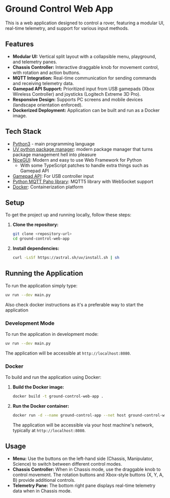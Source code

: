 # Ground Control Web App

This is a web application designed to control a rover, featuring a modular UI, real-time telemetry, and support for various input methods.

## Features

*   **Modular UI:** Vertical split layout with a collapsible menu, playground, and telemetry panes.
*   **Chassis Controller:** Interactive draggable knob for movement control, with rotation and action buttons.
*   **MQTT Integration:** Real-time communication for sending commands and receiving telemetry data.
*   **Gamepad API Support:** Prioritized input from USB gamepads (Xbox Wireless Controller) and joysticks (Logitech Extreme 3D Pro).
*   **Responsive Design:** Supports PC screens and mobile devices (landscape orientation enforced).
*   **Dockerized Deployment:** Application can be built and run as a Docker image.

## Tech Stack

*   [Python3](https://www.python.org/) - main programming language
*   [UV python package manager](https://docs.astral.sh/uv/): modern package manager that turns
package management hell into pleasure
*   [NiceGUI](https://github.com/nicegui/nicegui): Modern and easy to use Web Framework for Python
    * With some TypeScript patches to handle extra things such as Gamepad API
*   [Gamepad API](https://developer.mozilla.org/en-US/docs/Web/API/Gamepad_API): For USB controller input
*   [Python MQTT Paho library](https://pypi.org/project/paho-mqtt/): MQTT5 library with WebSocket support
*   [Docker](https://www.docker.com/): Containerization platform

## Setup

To get the project up and running locally, follow these steps:

1.  **Clone the repository:**
    ```bash
    git clone <repository-url>
    cd ground-control-web-app
    ```

2.  **Install dependencies:**
    ```bash
    curl -LsSf https://astral.sh/uv/install.sh | sh
    ```


## Running the Application

To run the application simply type:

```bash
uv run --dev main.py
```

Also check docker instructions as it's a preferable way to start the application

### Development Mode

To run the application in development mode:

```bash
uv run --dev main.py
```

The application will be accessible at `http://localhost:8080`.

### Docker

To build and run the application using Docker:

1.  **Build the Docker image:**
    ```bash
    docker build -t ground-control-web-app .
    ```

2.  **Run the Docker container:**
    ```bash
    docker run -d --name ground-control-app --net host ground-control-web-app
    ```

    The application will be accessible via your host machine's network, typically at `http://localhost:8080`.

## Usage

*   **Menu:** Use the buttons on the left-hand side (Chassis, Manipulator, Science) to switch between different control modes.
*   **Chassis Controller:** When in Chassis mode, use the draggable knob to control movement. The rotation buttons and Xbox-style buttons (X, Y, A, B) provide additional controls.
*   **Telemetry Pane:** The bottom right pane displays real-time telemetry data when in Chassis mode.
